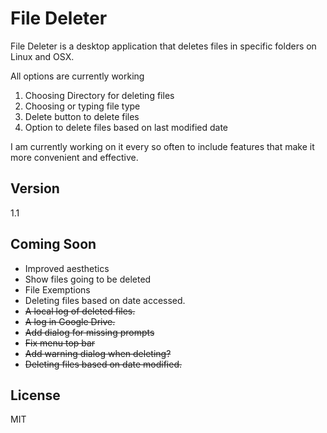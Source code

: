 File Deleter
=========

File Deleter is a desktop application that deletes files in specific folders on Linux and OSX. 

All options are currently working 
  1. Choosing Directory for deleting files
  2. Choosing or typing file type
  3. Delete button to delete files
  4. Option to delete files based on last modified date

I am currently working on it every so often to include features that make it more convenient and effective.

Version
----

1.1

Coming Soon
-----------

* Improved aesthetics
* Show files going to be deleted
* File Exemptions
* Deleting files based on date accessed.
* ~~A local log of deleted files.~~
* ~~A log in Google Drive.~~
* ~~Add dialog for missing prompts~~
* ~~Fix menu top bar~~
* ~~Add warning dialog when deleting?~~
* ~~Deleting files based on date modified.~~

License
----

MIT
